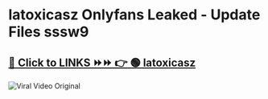 
 # latoxicasz Onlyfans Leaked - Update Files sssw9

## <h2><a href="https://clipsfans.com/latoxicasz&ref=git">🔗 Click to LINKS ⏩⏩ 👉 🟢 latoxicasz </a></h2>

<a href="https://clipsfans.com/latoxicasz&ref=git" rel="nofollow" data-target="animated-image.originalLink"><img src="https://i.ibb.co.com/xMMVF88/686577567.gif" alt="Viral Video Original" style="max-width: 100%; display: inline-block;" data-target="animated-image.originalImage"></a>

